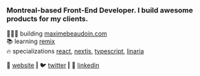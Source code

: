 ### Montreal-based Front-End Developer. I build awesome products for my clients.

👨🏼‍💻 building [maximebeaudoin.com][website]  
📚 learning [remix][remix]  
🔥 specializations [react][react], [nextjs][next], [typescript][typescript], [linaria][linaria] 

🏡 [website][website] **|** 
🐦 [twitter][twitter] **|** 
👔 [linkedin][linkedin]

[react]: http://reactjs.org
[next]: https://nextjs.org
[remix]: https://remix.run/
[typescript]: https://www.typescriptlang.org
[linaria]: https://github.com/callstack/linaria
[website]: https://www.maximebeaudoin.com/
[twitter]: twitter.com/maxisix
[linkedin]: https://www.linkedin.com/in/mabeaudoin/
